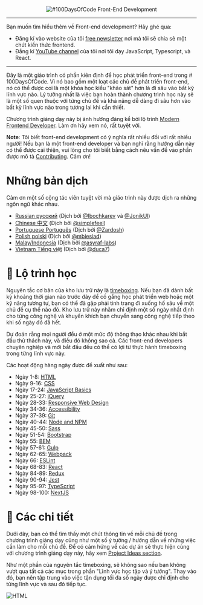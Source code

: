 <p align="center">
  <img alt="#100DaysOfCode Front-End Development" src="https://i.imgur.com/dwYOP0B.jpg" />
</p>

---

Bạn muốn tìm hiểu thêm về Front-end development? Hãy ghé qua:
-  Đăng kí vào website của tôi  [free newsletter](https://buttondown.email/devtuts) nơi mà tôi sẽ chia sẻ một chút kiến thức frontend.
-  Đắng kí [YouTube channel](https://www.youtube.com/c/devtutsco) của tôi nơi tôi dạy JavaScript, Typescript, và React.

---

Đây là một giáo trình có phần kiên định để học phát triển front-end trong # 100DaysOfCode. Vì nó bao gồm một loạt các chủ đề phát triển front-end, nó có thể được coi là một khóa học kiểu "khảo sát" hơn là đi sâu vào bất kỳ lĩnh vực nào. Lý tưởng nhất là việc bạn hoàn thành chương trình học này sẽ là một số quen thuộc với từng chủ đề và khả năng dễ dàng đi sâu hơn vào bất kỳ lĩnh vực nào trong tương lai khi cần thiết.


Chương trình giảng dạy này bị ảnh hưởng đáng kể bởi lộ trình [Modern Frontend Developer](https://medium.com/tech-tajawal/modern-frontend-developer-in-2018-4c2072fa2b9c). Làm ơn hãy xem nó, rất tuyệt vời.

**Note**: Tôi biết  front-end development có ý nghĩa rất nhiều đối với rất nhiều người! Nếu bạn là một front-end developer và bạn nghĩ rằng hướng dẫn này có thể được cải thiện, vui lòng cho tôi biết bằng cách nêu vấn đề vào phần được mô tả [Contributing](#contributing). Cảm ơn!

# Những bản dịch

Cảm ơn một số cộng tác viên tuyệt vời mà giáo trình này được dịch ra những ngôn ngữ khác nhau.

- [Russian русский](/ru) (Dịch bởi [@Ibochkarev](https://github.com/Ibochkarev) và [@JonikUl](https://github.com/JonikUl))
- [Chinese 中文](/chinese) (Dịch bởi [@simplefeel](https://github.com/simplefeel))
- [Portuguese Português](/portuguese) (Dịch bởi  [@Zardosh](https://github.com/Zardosh))
- [Polish polski](/polish) (Dịch bởi  [@mbiesiad](https://github.com/mbiesiad))
- [Malay/Indonesia](/Malay) (Dịch bởi  [@asyraf-labs](https://github.com/asyraf-labs))
- [Vietnam Tiếng việt](/Vietnam) (Dịch bởi [@duca7](https://github.com/duca7))

# :calendar: Lộ trình học


Nguyên tắc cơ bản của kho lưu trữ này là [timeboxing](https://en.wikipedia.org/wiki/Timeboxing). Nếu bạn đã dành bất kỳ khoảng thời gian nào trước đây để cố gắng học phát triển web hoặc một kỹ năng tương tự, bạn có thể đã gặp phải tình trạng đi xuống hố sâu về một chủ đề cụ thể nào đó. Kho lưu trữ này nhằm chỉ định một số ngày nhất định cho từng công nghệ và khuyến khích bạn chuyển sang công nghệ tiếp theo khi số ngày đó đã hết.

Dự đoán rằng mọi người đều ở một mức độ thông thạo khác nhau khi bắt đầu thử thách này, và điều đó không sao cả. Các front-end developers chuyên nghiệp và mới bắt đầu đều có thể có lợi từ thực hành timeboxing trong từng lĩnh vực này.

Các hoạt động hàng ngày được đề xuất như sau:

- Ngày 1-8: [HTML](#html)
- Ngày 9-16: [CSS](#css)
- Ngày 17-24: [JavaScript Basics](#javascript)
- Ngày 25-27: [jQuery](#jquery)
- Ngày 28-33: [Responsive Web Design](#rwd)
- Ngày 34-36: [Accessibility](#accessibility)
- Ngày 37-39: [Git](#git)
- Ngày 40-44: [Node and NPM](#node)
- Ngày 45-50: [Sass](#sass)
- Ngày 51-54: [Bootstrap](#bootstrap)
- Ngày 55: [BEM](#bem)
- Ngày 57-61: [Gulp](#gulp)
- Ngày 62-65: [Webpack](#webpack)
- Ngày 66: [ESLint](#eslint)
- Ngày 68-83: [React](#react)
- Ngày 84-89: [Redux](#redux)
- Ngày 90-94: [Jest](#jest)
- Ngày 95-97: [TypeScript](#typescript)
- Ngày 98-100: [NextJS](#nextjs)

# :mag_right: Các chi tiết

Dưới đây, bạn có thể tìm thấy một chút thông tin về mỗi chủ đề trong chương trình giảng dạy cũng như một số ý tưởng / hướng dẫn về những việc cần làm cho mỗi chủ đề. Để có cảm hứng về các dự án sẽ thực hiện cùng với chương trình giảng dạy này, hãy xem [Project Ideas section](#project-ideas).


Như một phần của nguyên tắc timeboxing, sẽ không sao nếu bạn không vượt qua tất cả các mục trong phần "Lĩnh vực học tập và ý tưởng". Thay vào đó, bạn nên tập trung vào việc tận dụng tối đa số ngày được chỉ định cho từng lĩnh vực và sau đó tiếp tục.

<a name="html"></a>
![HTML](https://i.imgur.com/O0F5XSR.jpg)